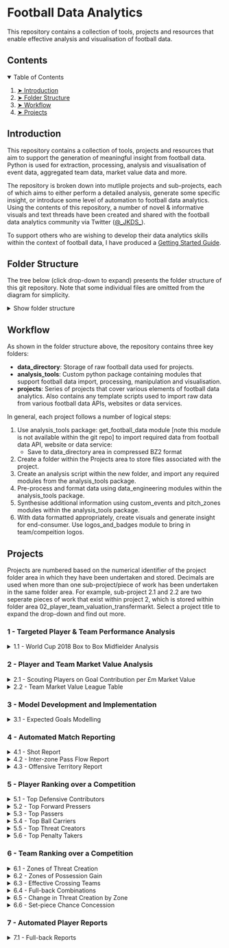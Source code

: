 # Football Data Analytics
This repository contains a collection of tools, projects and resources that enable effective analysis and visualisation of football data.

## Contents

<details open="open">
  <summary>Table of Contents</summary>
  <ol>
    <li><a href="#introduction"> ➤ Introduction</a></li>
    <li><a href="#folder-structure"> ➤ Folder Structure</a></li>
    <li><a href="#workflow"> ➤ Workflow</a></li>
    <li><a href="#projects"> ➤ Projects</a></li>
  </ol>
</details>

## Introduction
This repository contains a collection of tools, projects and resources that aim to support the generation of meaningful insight from football data. Python is used for extraction, processing, analysis and visualisation of event data, aggregated team data, market value data and more.

The repository is broken down into mutliple projects and sub-projects, each of which aims to either perform a detailed analysis, generate some specific insight, or introduce some level of automation to football data analytics. Using the contents of this repository, a number of novel & informative visuals and text threads have been created and shared with the football data analytics community via Twitter ([@\_JKDS\_](https://twitter.com/_JKDS_)).

To support others who are wishing to develop their data analytics skills within the context of football data, I have produced a [Getting Started Guide](https://github.com/jakeyk11/football-data-analytics/blob/main/Getting%20Started%20with%20Football%20Analytics.md).

## Folder Structure

The tree below (click drop-down to expand) presents the folder structure of this git repository. Note that some individual files are omitted from the diagram for simplicity.

<details>
<summary>Show folder structure</summary>


    football-data-analytics
    │
    ├── analysis_tools
    │   ├── __init__.py
    │   ├── get_football_data.py [not included in git repo]
    │   ├── logos_and_badges.py
    │   ├── models.py    
    │   ├── pitch_zones.py
    │   ├── statsbomb_custom_events.py
    │   ├── statsbomb_data_engineering.py
    │   ├── whoscored_custom_events.py
    │   ├── whoscored_data_engineering.py
    │   ├── wyscout_data_engineering.py   
    │ 
    ├── data_directory
    │   ├── leaguetable_data
    │   ├── misc_data
    │   │   ├── articles
    │   │   ├── images
    │   ├── statsbomb_data [contents not included in git repo]
    │   ├── transfermarkt_data
    │   ├── whoscored_data [contents not included in git repo]
    │   ├── wyscout_data
    │ 
    ├── model_directory
    │   ├── pass_cluster_model
    │   │   ├── PassClusterModel65.joblib
    │   ├── xg_model
    │   │   ├── log_regression_xg_model.joblib
    │
    ├── projects
    │   ├── 00_data_import_and_misc_work
    │   │   ├── download_yt_video.py 
    │   │   ├── import_data_fbref.py
    │   │   ├── import_data_leaguetable.py
    │   │   ├── import_data_whoscored.py
    │   │   ├── scrape_data_transfermarkt.py
    │   │   ├── misc_work
    │   ├── 01_wc2018_box2box_mids
    │   │   ├── worldcup_b2b_mids.py
    │   ├── 02_player_team_valuation
    │   │   ├── team_player_value_analysis.py
    │   ├── 03_model_development_and_implementation
    │   │   ├── pass_cluster_data_collection.py
    │   │   ├── shot_xg_plot.py
    │   │   ├── xg_log_regression_model.py
    │   │   ├── xg_neural_network.py  
    │   ├── 04_match_reports
    │   │   ├── off_def_shape_report_ws.py
    │   │   ├── pass_report_ws.py
    │   │   ├── shot_report_understat.py     
    │   ├── 05_competition_reports_top_players
    │   │   ├── player_defensive_contribution.py
    │   │   ├── player_effective_carriers.py
    │   │   ├── player_effective_passers.py
    │   │   ├── player_high_defensive_actions.py    
    │   │   ├── player_impact_on_team.py    
    │   │   ├── player_penalty_takers.py
    │   │   ├── player_threat_creators.py
    │   │   ├── player_threat_creators_zonal_comparison.py
    │   ├── 06_competition_reports_top_teams
    │   │   ├── team_ball_winning.py
    │   │   ├── team_common_zonal_actions.py
    │   │   ├── team_cross_success.py   
    │   │   ├── team_delta_threat_creation.py
    │   │   ├── team_fullback_combinations.py
    │   │   ├── team_setpiece_shot_concession.py
    │   │   ├── team_threat_creation.py
    │   │   ├── xg_league_table_sb.py    
    │   ├── 07_player_reports
    │   │   ├── advanced_swarm_radar.py
    │   │   ├── player_report_fullback.py
    │   ├── 08_evolution_of_shooting
    │   │   ├── shot_characteristics_trending.py
    │   ├── 09_league_position_metric_correlation
    │   │   ├── team_metric_pts_correlation.py
    │   ├── 10_team_buildup_passes
    │   │   ├── team_pass_tendencies.py
    │   ├── 11_justice_league
    │   │   ├── justice_league.py
    │   ├── 99_private_work
    │
    ├── .gitignore
    │
    ├── Getting Started with Football Analytics.md
    │     
    ├── LICENSE 
    │ 
    ├── README.md 

</details>

## Workflow

As shown in the folder structure above, the repository contains three key folders:
- **data_directory**: Storage of raw football data used for projects.
- **analysis_tools**: Custom python package containing modules that support football data import, processing, manipulation and visualisation.
- **projects**: Series of projects that cover various elements of football data analytics. Also contains any template scripts used to import raw data from various football data APIs, websites or data services.

In general, each project follows a number of logical steps:
1. Use analysis_tools package: get_football_data module [note this module is not available within the git repo] to import required data from football data API, website or data service:
    * Save to data_directory area in compressed BZ2 format
2. Create a folder within the Projects area to store files associated with the project.
3. Create an analysis script within the new folder, and import any required modules from the analysis_tools package.
4. Pre-process and format data using data_engineering modules within the analysis_tools package.
5. Synthesise additional information using custom_events and pitch_zones modules within the analysis_tools package.
6. With data formatted appropriately, create visuals and generate insight for end-consumer. Use logos_and_badges module to bring in team/compeition logos.

## Projects

Projects are numbered based on the numerical identifier of the project folder area in which they have been undertaken and stored. Decimals are used when more than one sub-project/piece of work has been undertaken in the same folder area. For example, sub-project 2.1 and 2.2 are two seperate pieces of work that exist within project 2, which is stored within folder area 02_player_team_valuation_transfermarkt. Select a project title to expand the drop-down and find out more.

### 1 - Targeted Player & Team Performance Analysis

<details>
<summary>1.1 - World Cup 2018 Box to Box Midfielder Analysis</summary>

\
**Data Source:** Statsbomb & FIFA Match Reports

**Project Area:** [01_wc2018_box2box_mids](https://github.com/jakeyk11/football-data-analytics/tree/main/projects/01_wc2018_box2box_mids)

**Code:** [worldcup_b2b_mids.py](https://github.com/jakeyk11/football-data-analytics/blob/main/projects/01_wc2018_box2box_mids/worldcup_b2b_mids.py)

**Summary and Output:** An investigation of the most effective box to box midfielders at the 2018 World Cup. A number of custom metrics are used to score central midfielders in ball winning, ball retention & creativity, and mobility. A good box to box midfielder is defined as a central midfielder that excels in each of these areas.

<p align="center">
  <img width="45%" src="./data_directory/misc_data/images/example-1-1-1.png"> &nbsp &nbsp 
  <img width="45%" src="./data_directory/misc_data/images/example-1-1-2.png">
</p>
<p align="center">
  <img width="45%" src="./data_directory/misc_data/images/example-1-1-3.png">
</p>

</details>

### 2 - Player and Team Market Value Analysis

<details>
<summary>2.1 - Scouting Players on Goal Contribution per £m Market Value</summary>

\
**Data Source:** Transfermarkt

**Project Area:** [00_data_import_and_misc_work](https://github.com/jakeyk11/football-data-analytics/tree/main/projects/00_data_import_and_misc_work) & [02_player_team_valuation](https://github.com/jakeyk11/football-data-analytics/tree/main/projects/02_player_team_valuation)

**Code:** [scrape_data_transfermarkt.py](https://github.com/jakeyk11/football-data-analytics/blob/main/projects/00_data_import_and_misc_work/scrape_data_transfermarkt.py) & [team_player_value_analysis.py](https://github.com/jakeyk11/football-data-analytics/blob/main/projects/02_player_team_valuation/team_player_value_analysis.py)

**Summary and Output:** 
Development of a tool to scrape team and player market value information from transfermarkt.co.uk. Generation of a "scouting visual" that highlights players from a given league with a favourable combination of Age and Goal Contribution per £m market value. The work also explores the use of statistical models to predict market value based on player performance.

<p align="center">
  <img width="30%" src="./data_directory/misc_data/images/example-2-1-1.png"> &nbsp &nbsp
  <img width="30%" src="./data_directory/misc_data/images/example-2-1-2.png">
</p>
<p align="center">
  <img width="30%" src="./data_directory/misc_data/images/example-2-1-3.png"> &nbsp &nbsp
  <img width="30%" src="./data_directory/misc_data/images/example-2-1-4.png">
</p>

</details>

<details>
<summary>2.2 - Team Market Value League Table</summary>

\
**Data Source:** Transfermarkt

**Project Area:** [00_data_import_and_misc_work](https://github.com/jakeyk11/football-data-analytics/tree/main/projects/00_data_import_and_misc_work) & [02_player_team_valuation](https://github.com/jakeyk11/football-data-analytics/tree/main/projects/02_player_team_valuation)

**Code:** [scrape_data_transfermarkt.py](https://github.com/jakeyk11/football-data-analytics/blob/main/projects/00_data_import_and_misc_work/scrape_data_transfermarkt.py) & [team_player_value_analysis.py](https://github.com/jakeyk11/football-data-analytics/blob/main/projects/02_player_team_valuation/team_player_value_analysis.py)

**Summary and Output:** 
Development of a tool to scrape team and player market value information from transfermarkt.co.uk. Investigation of team under/over-performance based on league ranking and total squad value ranking.

<p align="center">
  <img width="30%" src="./data_directory/misc_data/images/example-2-2-1.png"> &nbsp &nbsp
  <img width="30%" src="./data_directory/misc_data/images/example-2-2-2.png">
</p>

</details>

### 3 - Model Development and Implementation

<details>
<summary>3.1 - Expected Goals Modelling</summary>

\
**Data Source:** Wyscout

**Project Area:** [model_directory](https://github.com/jakeyk11/football-data-analytics/tree/main/model_directory/xg_model) & [03_model_development_and_implementation](https://github.com/jakeyk11/football-data-analytics/tree/main/projects/03_model_development_and_implementation)

**Code:** [xg_log_regression_model.py](https://github.com/jakeyk11/football-data-analytics/blob/main/projects/03_model_development_and_implementation/xg_log_regression_model.py), [xg_neural_network.py](https://github.com/jakeyk11/football-data-analytics/blob/main/projects/03_model_development_and_implementation/xg_neural_network.py) & [shot_xg_plot.py](https://github.com/jakeyk11/football-data-analytics/blob/main/projects/03_model_development_and_implementation/shot_xg_plot.py)

**Summary and Output:** 
Implementation and testing of basic expected goals probabilistic models. This work includes development and comparison of a logistic regression expected goals model and a neural network expected goals model, each trained off over 40000 shots taken across Europe's 'big five' leagues during the 2017/2018 season. The models are used to calculate expected goals for specific players, clubs and leagues over a defined time period.

<p align="center">
  <img width="40%" src="./data_directory/misc_data/images/example-3-1-1.png"> &nbsp &nbsp
  <img width="40%" src="./data_directory/misc_data/images/example-3-1-2.png">
</p>
<p align="center">
  <img width="30%" src="./data_directory/misc_data/images/example-3-1-3.png"> &nbsp &nbsp
  <img width="30%" src="./data_directory/misc_data/images/example-3-1-4.png"> &nbsp &nbsp
  <img width="30%" src="./data_directory/misc_data/images/example-3-1-5.png">
</p>

</details>

### 4 - Automated Match Reporting

<details>
<summary>4.1 - Shot Report</summary>

\
**Data Source:** Understat

**Project Area:** [04_match_reports](https://github.com/jakeyk11/football-data-analytics/tree/main/projects/04_match_reports)

**Code:** [shot_report_understat.py](https://github.com/jakeyk11/football-data-analytics/blob/main/projects/04_match_reports/shot_report_understat.py)

**Summary and Output:** 
Development of a script to extract shot data from understat and generate shot reports for a any selected match.

<p align="center">
  <img width="40%" src="./data_directory/misc_data/images/example-4-1-1.png"> &nbsp &nbsp
  <img width="40%" src="./data_directory/misc_data/images/example-4-1-2.png">
</p>

</details>

<details>
<summary>4.2 - Inter-zone Pass Flow Report</summary>

\
**Data Source:** Opta/Whoscored

**Project Area:** [04_match_reports](https://github.com/jakeyk11/football-data-analytics/tree/main/projects/04_match_reports)

**Code:** [pass_report_ws.py](https://github.com/jakeyk11/football-data-analytics/blob/main/projects/04_match_reports/pass_report_ws.py)

**Summary and Output:** 
Design and development of an algorithm that identifies and counts similar passes based on the area of the pitch in which they start and finish. Generation of inter-zone pass flow reports for any selected match. 

<p align="center">
  <img width="30%" src="./data_directory/misc_data/images/example-4-2-1.png"> &nbsp &nbsp
  <img width="30%" src="./data_directory/misc_data/images/example-4-2-2.png"> 
</p>

</details>

<details>
<summary>4.3 - Offensive Territory Report</summary>

\
**Data Source:** Opta/Whoscored

**Project Area:** [04_match_reports](https://github.com/jakeyk11/football-data-analytics/tree/main/projects/04_match_reports)

**Code:** [pass_report_ws.py](https://github.com/jakeyk11/football-data-analytics/blob/main/projects/04_match_reports/pass_report_ws.py)

**Summary and Output:** 
Design and development of an algorithm to calculate player territories based on the positions of all in-play actions throughout a match, including removal of outliers. Generation of territory reports for any selected match, including calculation of territory area as a proxy for pitch area covered.

<p align="center">
  <img width="30%" src="./data_directory/misc_data/images/example-4-3-1.png"> &nbsp &nbsp
  <img width="30%" src="./data_directory/misc_data/images/example-4-3-2.png"> 
</p>

</details>

### 5 - Player Ranking over a Competition

<details>
<summary>5.1 - Top Defensive Contributors</summary>

\
**Data Source:** Opta/Whoscored

**Project Area:** [05_competition_reports_top_players](https://github.com/jakeyk11/football-data-analytics/tree/main/projects/05_competition_reports_top_players)

**Code:** [player_defensive_contribution.py](https://github.com/jakeyk11/football-data-analytics/blob/main/projects/05_competition_reports_top_players/player_defensive_contribution.py)

**Summary and Output:** 
Assessment of all players' defensive contribution over the duration of a competition, with identification of top players by metrics such as Recoveries and Ball Wins per 100 opposition touches. Work includes implentation of a diamond scatter diagram that can be re-used for any 2D scatter plot.

<p align="center">
  <img width="27.3%" src="./data_directory/misc_data/images/example-5-1-1.png"> &nbsp &nbsp
  <img width="27.3%" src="./data_directory/misc_data/images/example-5-1-2.png"> 
</p>

</details>

<details>
<summary>5.2 - Top Forward Pressers</summary>

\
**Data Source:** Opta/Whoscored

**Project Area:** [05_competition_reports_top_players](https://github.com/jakeyk11/football-data-analytics/tree/main/projects/05_competition_reports_top_players)

**Code:** [player_defensive_contribution.py](https://github.com/jakeyk11/football-data-analytics/blob/main/projects/05_competition_reports_top_players/player_defensive_contribution.py)

**Summary and Output:** 
Assessment of the number of defensive actions completed in the opposition third by all players' over the duration of a competition, giving an indication at who has a tendency to defend from the front.

<p align="center">
  <img width="45%" src="./data_directory/misc_data/images/example-5-2-1.png"> &nbsp &nbsp
  <img width="45%" src="./data_directory/misc_data/images/example-5-2-2.png"> 
</p>

</details>

<details>
<summary>5.3 - Top Passers</summary>

\
**Data Source:** Opta/Whoscored

**Project Area:** [05_competition_reports_top_players](https://github.com/jakeyk11/football-data-analytics/tree/main/projects/05_competition_reports_top_players)

**Code:** [player_effective_passers.py](https://github.com/jakeyk11/football-data-analytics/blob/main/projects/05_competition_reports_top_players/player_effective_passers.py)

**Summary and Output:** 
Identification of effective passers through assessment of all in-play passes completed over the duration of a competition. Metrics such as progressive passes, cumulative expected threat and passes into opposition box per 90 are used to identify top players. This work involves the implementation of an [expected threat model](https://karun.in/blog/data/open_xt_12x8_v1.json) developed by Karun Singh.

<p align="center">
  <img width="45%" src="./data_directory/misc_data/images/example-5-3-1.png"> &nbsp &nbsp
  <img width="27.3%" src="./data_directory/misc_data/images/example-5-3-3.png">
</p>
<p align="center">
  <img width="45%" src="./data_directory/misc_data/images/example-5-3-2.png"> &nbsp &nbsp
</p>

</details>

<details>
<summary>5.4 - Top Ball Carriers</summary>

\
**Data Source:** Opta/Whoscored

**Project Area:** [05_competition_reports_top_players](https://github.com/jakeyk11/football-data-analytics/tree/main/projects/05_competition_reports_top_players)

**Code:** [player_effective_carriers.py](https://github.com/jakeyk11/football-data-analytics/blob/main/projects/05_competition_reports_top_players/player_effective_carriers.py)

**Summary and Output:** 
Identification of effective carriers through assessment of carries completed over the duration of a competition. This work involves the development of a module to infer carry events from opta event data (as carries are not recorded).

<p align="center">
  <img width="45%" src="./data_directory/misc_data/images/example-5-4-1.png"> &nbsp &nbsp
  <img width="45%" src="./data_directory/misc_data/images/example-5-4-2.png">
</p>

</details>

<details>
<summary>5.5 - Top Threat Creators</summary>

\
**Data Source:** Opta/Whoscored

**Project Area:** [05_competition_reports_top_players](https://github.com/jakeyk11/football-data-analytics/tree/main/projects/05_competition_reports_top_players)

**Code:** [player_effective_carriers.py](https://github.com/jakeyk11/football-data-analytics/blob/main/projects/05_competition_reports_top_players/player_threat_creators.py)

**Summary and Output:** 
Identification of top threat creators through assessment of various events/actions completed over the duration of a competition within different areas of the pitch. This work involves the implementation of an [expected threat model](https://karun.in/blog/data/open_xt_12x8_v1.json) developed by Karun Singh.

<p align="center">
  <img width="27.3%" src="./data_directory/misc_data/images/example-5-5-1.png"> &nbsp &nbsp
  <img width="27.3%" src="./data_directory/misc_data/images/example-5-5-2.png">
</p>
<p align="center">
  <img width="27.3%" src="./data_directory/misc_data/images/example-5-5-3.png"> &nbsp &nbsp
  <img width="27.3%" src="./data_directory/misc_data/images/example-5-5-4.png">
</p>

</details>

<details>
<summary>5.6 - Top Penalty Takers</summary>

\
**Data Source:** Opta/Whoscored

**Project Area:** [05_competition_reports_top_players](https://github.com/jakeyk11/football-data-analytics/tree/main/projects/05_competition_reports_top_players)

**Code:** [player_threat_creators.py](https://github.com/jakeyk11/football-data-analytics/blob/main/projects/05_competition_reports_top_players/player_penalty_takers.py)

**Summary and Output:** 
Identification of top penalty takers across multiple competitions. Penalty quality is assessed my mean distance of on-target penalty from goalkeeper midriff, with off-target penalties assigned a distance of zero. This work includes implementation of "3D projections" within 2D subplots.

<p align="center">
  <img width="45%" src="./data_directory/misc_data/images/example-5-6-1.png"> &nbsp &nbsp
  <img width="45%" src="./data_directory/misc_data/images/example-5-6-2.png">
</p>

</details>

### 6 - Team Ranking over a Competition

<details>
<summary>6.1 - Zones of Threat Creation</summary>

\
**Data Source:** Opta/Whoscored

**Project Area:** [06_competition_reports_top_teams](https://github.com/jakeyk11/football-data-analytics/tree/main/projects/06_competition_reports_top_teams)

**Code:** [team_threat_creation.py](https://github.com/jakeyk11/football-data-analytics/blob/main/projects/06_competition_reports_top_teams/team_threat_creation.py)

**Summary and Output:** 
Ranking of teams by total threat created through in-play passes and carries per 90, including identification of the zones in which each team generates threat.

<p align="center">
  <img width="37%" src="./data_directory/misc_data/images/example-6-1-1.png"> &nbsp &nbsp
  <img width="37%" src="./data_directory/misc_data/images/example-6-1-2.png">
</p>

</details>

<details>
<summary>6.2 - Zones of Possession Gain</summary>

\
**Data Source:** Opta/Whoscored

**Project Area:** [06_competition_reports_top_teams](https://github.com/jakeyk11/football-data-analytics/tree/main/projects/06_competition_reports_top_teams)

**Code:** [team_ball_winning.py](https://github.com/jakeyk11/football-data-analytics/blob/main/projects/06_competition_reports_top_teams/team_ball_winning.py)

**Summary and Output:** 
Ranking of teams by the mean height up the pitch that they win the ball back, including identification of the zones in which they gain possession of the ball from the opposition.

<p align="center">
  <img width="37%" src="./data_directory/misc_data/images/example-6-2-1.png"> &nbsp &nbsp
  <img width="37%" src="./data_directory/misc_data/images/example-6-2-2.png">
</p>
  
</details>

<details>
<summary>6.3 - Effective Crossing Teams</summary>

\
**Data Source:** Opta/Whoscored

**Project Area:** [06_competition_reports_top_teams](https://github.com/jakeyk11/football-data-analytics/tree/main/projects/06_competition_reports_top_teams)

**Code:** [team_cross_success.py](https://github.com/jakeyk11/football-data-analytics/blob/main/projects/06_competition_reports_top_teams/team_cross_success.py)

**Summary and Output:** 
Ranking of teams by in-play cross success rate. This work includes a custom definition of an effective (or successful) cross, where an effective cross is one that is followed by either a shot or key pass within 5 seconds of play (irrespective of the inital cross outcome).

<p align="center">
  <img width="37%" src="./data_directory/misc_data/images/example-6-3-1.png">
</p>
  
</details>

<details>
<summary>6.4 - Full-back Combinations</summary>

\
**Data Source:** Opta/Whoscored

**Project Area:** [06_competition_reports_top_teams](https://github.com/jakeyk11/football-data-analytics/tree/main/projects/06_competition_reports_top_teams)

**Code:** [team_fullback_combinations.py](https://github.com/jakeyk11/football-data-analytics/blob/main/projects/06_competition_reports_top_teams/team_fullback_combinations.py)

**Summary and Output:** 
Ranking of teams by the frequency in which their full backs combine. Passes between full-backs of each team are identified and highlighted based on whether the pass leads to a shot on goal.
  
<p align="center">
  <img width="37%" src="./data_directory/misc_data/images/example-6-4-1.png">
</p>
  
</details>

<details>
<summary>6.5 - Change in Threat Creation by Zone</summary>

\
**Data Source:** Opta/Whoscored

**Project Area:** [06_competition_reports_top_teams](https://github.com/jakeyk11/football-data-analytics/tree/main/projects/06_competition_reports_top_teams)

**Code:** [team_delta_threat_creation.py](https://github.com/jakeyk11/football-data-analytics/blob/main/projects/06_competition_reports_top_teams/team_delta_threat_creation.py)

**Summary and Output:** 
Ranking of teams by improvement in total threat created through in-play passes and carries per 90 - current season vs. last season. Includes accounting for teams that were in division above or below in previous year. Change in threat creation is also broken down by pitch zone
  
<p align="center">
  <img width="37%" src="./data_directory/misc_data/images/example-6-5-1.png"> &nbsp &nbsp
  <img width="37%" src="./data_directory/misc_data/images/example-6-5-2.png">
</p>
  
</details>

<details>
<summary>6.6 - Set-piece Chance Concession</summary>

\
**Data Source:** Opta/Whoscored

**Project Area:** [06_competition_reports_top_teams](https://github.com/jakeyk11/football-data-analytics/tree/main/projects/06_competition_reports_top_teams)

**Code:** [team_setpiece_shot_concession.py](https://github.com/jakeyk11/football-data-analytics/blob/main/projects/06_competition_reports_top_teams/team_setpiece_shot_concession.py)

**Summary and Output:** 
Investigation of team's ability to defend set-pieces through aggregating chances conceded within 5 seconds of an opposition "indirect" set-piece. "Indirect" set-pieces refer to corner and free-kicks where the ball remains in play after the set-piece is taken, therefore off-target free-kicks and direct goals from set-pieces are excluded from the analysis.
  
<p align="center">
  <img width="30%" src="./data_directory/misc_data/images/example-6-6-1.png"> &nbsp &nbsp
  <img width="30%" src="./data_directory/misc_data/images/example-6-6-2.png">
</p>
  
</details>

### 7 - Automated Player Reports

<details>
<summary>7.1 - Full-back Reports</summary>

\
**Data Source:** Opta/Whoscored

**Project Area:** [07_player_reports](https://github.com/jakeyk11/football-data-analytics/tree/main/projects/07_player_reports)

**Code:** [player_report_fullback.py](https://github.com/jakeyk11/football-data-analytics/blob/main/projects/07_player_reports/player_report_fullback.py)

**Summary and Output:** 
Player report specific to full-backs, including development of a flexible/robust mechanism to compare the report subject to similar players, and then rank the set of players against all full-backs within a chosen league.
  
<p align="center">
  <img width="45%" src="./data_directory/misc_data/images/example-7-1-1.png"> &nbsp &nbsp
  <img width="45%" src="./data_directory/misc_data/images/example-7-1-2.png">
</p>
  
</details>

